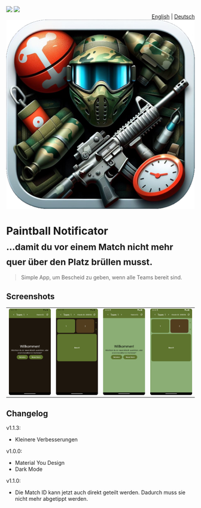 <div>
<div align="left">
<img src="https://github.com/CryZo/PaintballNotificator/actions/workflows/android.yml/badge.svg"/>
<img src="https://github.com/CryZo/PaintballNotificator/actions/workflows/docs.yml/badge.svg"/>
</div>
<div align="right">
<a href="README.md">English</a> | <a href="README.de.md">Deutsch</a>
</div>
</div>

<div align="center">
<img src="fastlane/metadata/android/de-DE/images/icon.png" alt="App icon" />
</div>

<h1>Paintball Notificator<br><sub>…damit du vor einem Match nicht mehr quer über den Platz brüllen musst.</sub></h1>

> Simple App, um Bescheid zu geben, wenn alle Teams bereit sind.

## Screenshots
|  | | | |
|-|-|-|-|
| ![](fastlane/metadata/android/de-DE/images/phoneScreenshots/1.png) | ![](fastlane/metadata/android/de-DE/images/phoneScreenshots/2.png) | ![](fastlane/metadata/android/de-DE/images/phoneScreenshots/3.png) | ![](fastlane/metadata/android/de-DE/images/phoneScreenshots/4.png) | 

## Changelog
v1.1.3:
 - Kleinere Verbesserungen

v1.0.0:
 - Material You Design
 - Dark Mode

v1.1.0:
 - Die Match ID kann jetzt auch direkt geteilt werden. Dadurch muss sie nicht mehr abgetippt werden.

